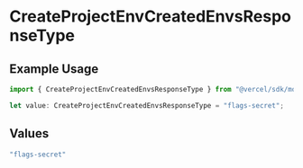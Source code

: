 # CreateProjectEnvCreatedEnvsResponseType

## Example Usage

```typescript
import { CreateProjectEnvCreatedEnvsResponseType } from "@vercel/sdk/models/operations/createprojectenv.js";

let value: CreateProjectEnvCreatedEnvsResponseType = "flags-secret";
```

## Values

```typescript
"flags-secret"
```